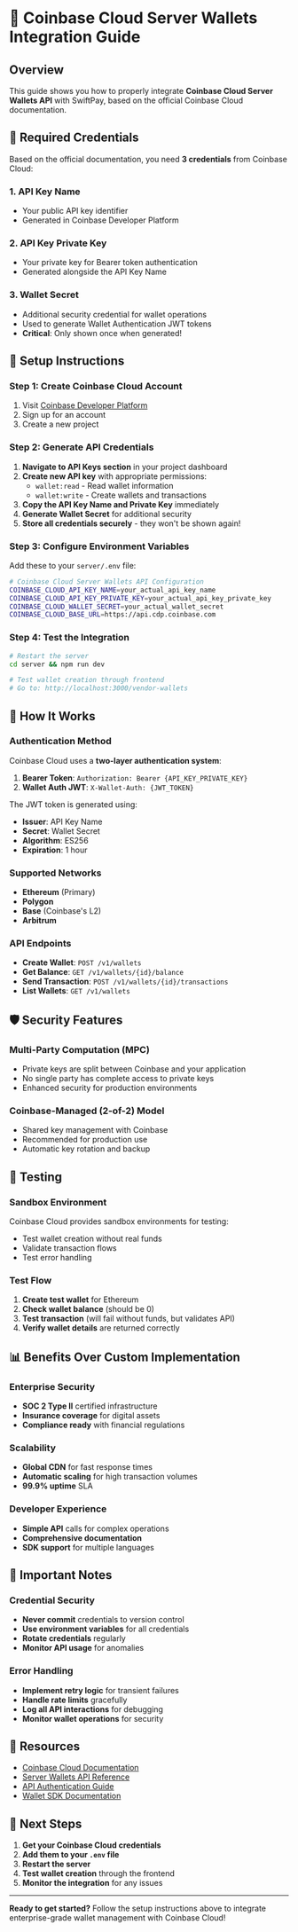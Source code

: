 # 🏦 Coinbase Cloud Server Wallets Integration Guide

## Overview
This guide shows you how to properly integrate **Coinbase Cloud Server Wallets API** with SwiftPay, based on the official Coinbase Cloud documentation.

## 🔑 Required Credentials

Based on the official documentation, you need **3 credentials** from Coinbase Cloud:

### 1. **API Key Name**
- Your public API key identifier
- Generated in Coinbase Developer Platform

### 2. **API Key Private Key** 
- Your private key for Bearer token authentication
- Generated alongside the API Key Name

### 3. **Wallet Secret**
- Additional security credential for wallet operations
- Used to generate Wallet Authentication JWT tokens
- **Critical**: Only shown once when generated!

## 🚀 Setup Instructions

### Step 1: Create Coinbase Cloud Account
1. Visit [Coinbase Developer Platform](https://docs.cdp.coinbase.com/)
2. Sign up for an account
3. Create a new project

### Step 2: Generate API Credentials
1. **Navigate to API Keys section** in your project dashboard
2. **Create new API key** with appropriate permissions:
   - `wallet:read` - Read wallet information
   - `wallet:write` - Create wallets and transactions
3. **Copy the API Key Name and Private Key** immediately
4. **Generate Wallet Secret** for additional security
5. **Store all credentials securely** - they won't be shown again!

### Step 3: Configure Environment Variables
Add these to your `server/.env` file:

```bash
# Coinbase Cloud Server Wallets API Configuration
COINBASE_CLOUD_API_KEY_NAME=your_actual_api_key_name
COINBASE_CLOUD_API_KEY_PRIVATE_KEY=your_actual_api_key_private_key
COINBASE_CLOUD_WALLET_SECRET=your_actual_wallet_secret
COINBASE_CLOUD_BASE_URL=https://api.cdp.coinbase.com
```

### Step 4: Test the Integration
```bash
# Restart the server
cd server && npm run dev

# Test wallet creation through frontend
# Go to: http://localhost:3000/vendor-wallets
```

## 🔧 How It Works

### Authentication Method
Coinbase Cloud uses a **two-layer authentication system**:

1. **Bearer Token**: `Authorization: Bearer {API_KEY_PRIVATE_KEY}`
2. **Wallet Auth JWT**: `X-Wallet-Auth: {JWT_TOKEN}`

The JWT token is generated using:
- **Issuer**: API Key Name
- **Secret**: Wallet Secret  
- **Algorithm**: ES256
- **Expiration**: 1 hour

### Supported Networks
- **Ethereum** (Primary)
- **Polygon** 
- **Base** (Coinbase's L2)
- **Arbitrum**

### API Endpoints
- **Create Wallet**: `POST /v1/wallets`
- **Get Balance**: `GET /v1/wallets/{id}/balance`
- **Send Transaction**: `POST /v1/wallets/{id}/transactions`
- **List Wallets**: `GET /v1/wallets`

## 🛡️ Security Features

### Multi-Party Computation (MPC)
- Private keys are split between Coinbase and your application
- No single party has complete access to private keys
- Enhanced security for production environments

### Coinbase-Managed (2-of-2) Model
- Shared key management with Coinbase
- Recommended for production use
- Automatic key rotation and backup

## 🧪 Testing

### Sandbox Environment
Coinbase Cloud provides sandbox environments for testing:
- Test wallet creation without real funds
- Validate transaction flows
- Test error handling

### Test Flow
1. **Create test wallet** for Ethereum
2. **Check wallet balance** (should be 0)
3. **Test transaction** (will fail without funds, but validates API)
4. **Verify wallet details** are returned correctly

## 📊 Benefits Over Custom Implementation

### Enterprise Security
- **SOC 2 Type II** certified infrastructure
- **Insurance coverage** for digital assets
- **Compliance ready** with financial regulations

### Scalability
- **Global CDN** for fast response times
- **Automatic scaling** for high transaction volumes
- **99.9% uptime** SLA

### Developer Experience
- **Simple API** calls for complex operations
- **Comprehensive documentation**
- **SDK support** for multiple languages

## 🚨 Important Notes

### Credential Security
- **Never commit** credentials to version control
- **Use environment variables** for all credentials
- **Rotate credentials** regularly
- **Monitor API usage** for anomalies

### Error Handling
- **Implement retry logic** for transient failures
- **Handle rate limits** gracefully
- **Log all API interactions** for debugging
- **Monitor wallet operations** for security

## 🔗 Resources

- [Coinbase Cloud Documentation](https://docs.cdp.coinbase.com/)
- [Server Wallets API Reference](https://docs.cdp.coinbase.com/server-wallets/v1/wallets-api)
- [API Authentication Guide](https://docs.cdp.coinbase.com/get-started/docs/cdp-api-keys)
- [Wallet SDK Documentation](https://coinbase-cloud.mintlify.app/wallet-api/docs/quickstart)

## 🎯 Next Steps

1. **Get your Coinbase Cloud credentials**
2. **Add them to your `.env` file**
3. **Restart the server**
4. **Test wallet creation** through the frontend
5. **Monitor the integration** for any issues

---

**Ready to get started?** Follow the setup instructions above to integrate enterprise-grade wallet management with Coinbase Cloud!


